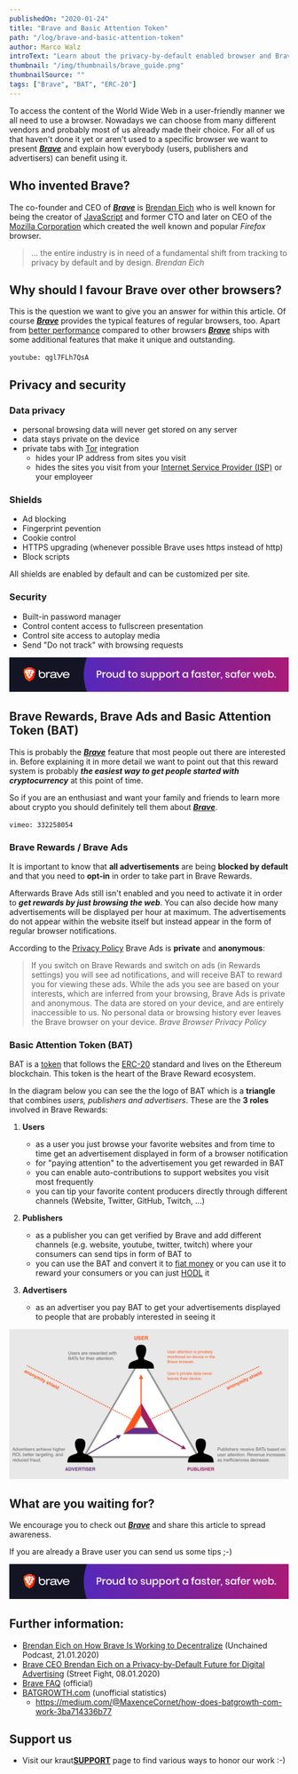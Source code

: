 ```yaml
---
publishedOn: "2020-01-24"
title: "Brave and Basic Attention Token"
path: "/log/brave-and-basic-attention-token"
author: Marco Walz
introText: "Learn about the privacy-by-default enabled browser and Brave Rewards. We explain how it works and what BAT is!"
thumbnail: "/img/thumbnails/brave_guide.png"
thumbnailSource: ""
tags: ["Brave", "BAT", "ERC-20"]
---
```


To access the content of the World Wide Web in a user-friendly manner we all need to use a browser. Nowadays we can choose from many different vendors and probably most of us already made their choice. For all of us that haven't done it yet or aren't used to a specific browser we want to present ***[Brave](https://brave.com/kry019)*** and explain how everybody (users, publishers and advertisers) can benefit using it.

## Who invented Brave?
The co-founder and CEO of ***[Brave](https://brave.com/kry019)*** is [Brendan Eich](https://twitter.com/BrendanEich) who is well known for being the creator of [JavaScript](https://en.wikipedia.org/wiki/JavaScript) and former CTO and later on CEO of the [Mozilla Corporation]() which created the well known and popular *Firefox* browser.

> ... the entire industry is in need of a fundamental shift from tracking to privacy by default and by design.
> <cite>Brendan Eich</cite>

## Why should I favour Brave over other browsers?
This is the question we want to give you an answer for within this article. Of course ***[Brave](https://brave.com/kry019)*** provides the typical features of regular browsers, too. Apart from [better performance](https://brave.com/brave-one-dot-zero-performance-methodology-and-results/) compared to other browsers ***[Brave](https://brave.com/kry019)*** ships with some additional features that make it unique and outstanding.

`youtube: qgl7FLh7QsA`

## Privacy and security

### Data privacy
- personal browsing data will never get stored on any server
- data stays private on the device
- private tabs with [Tor](https://en.wikipedia.org/wiki/Tor_(anonymity_network)) integration
    - hides your IP address from sites you visit
    - hides the sites you visit from your [Internet Service Provider (ISP)](https://en.wikipedia.org/wiki/Internet_service_provider) or your employeer
 
### Shields
- Ad blocking
- Fingerprint pevention
- Cookie control
- HTTPS upgrading (whenever possible Brave uses https instead of http)
- Block scripts

All shields are enabled by default and can be customized per site.

### Security
- Built-in password manager
- Control content access to fullscreen presentation
- Control site access to autoplay media
- Send "Do not track" with browsing requests

<a href="https://brave.com/kry019"><img src="/img/brave/banner_horizontal.png"></a>

## Brave Rewards, Brave Ads and Basic Attention Token (BAT)
This is probably the ***[Brave](https://brave.com/kry019)*** feature that most people out there are interested in. Before explaining it in more detail we want to point out that this reward system is probably ***the easiest way to get people started with cryptocurrency*** at this point of time.

So if you are an enthusiast and want your family and friends to learn more about crypto you should definitely tell them about ***[Brave](https://brave.com/kry019)***.

`vimeo: 332258054`

### Brave Rewards / Brave Ads
It is important to know that **all advertisements** are being **blocked by default** and that you need to **opt-in** in order to take part in Brave Rewards.  

Afterwards Brave Ads still isn't enabled and you need to activate it in order to ***get rewards by just browsing the web***. You can also decide how many advertisements will be displayed per hour at maximum. The advertisements do not appear within the website itself but instead appear in the form of regular browser notifications.

According to the [Privacy Policy](https://brave.com/privacy/) Brave Ads is **private** and **anonymous**:

> If you switch on Brave Rewards and switch on ads (in Rewards settings) you will see ad notifications, and will receive BAT to reward you for viewing these ads. While the ads you see are based on your interests, which are inferred from your browsing, Brave Ads is private and anonymous. The data are stored on your device, and are entirely inaccessible to us. No personal data or browsing history ever leaves the Brave browser on your device.
> <cite>Brave Browser Privacy Policy</cyte>

### Basic Attention Token (BAT)
BAT is a [token](/lexicon/#token) that follows the [ERC-20](/lexicon/#erc-20) standard and lives on the Ethereum blockchain. This token is the heart of the Brave Reward ecosystem.

In the diagram below you can see the the logo of BAT which is a **triangle** that combines *users, publishers and advertisers*. These are the **3 roles** involved in Brave Rewards:

1. **Users**
   - as a user you just browse your favorite websites and from time to time get an advertisement displayed in form of a browser notification
   - for "paying attention" to the advertisement you get rewarded in BAT
   - you can enable auto-contributions to support websites you visit most frequently
   - you can tip your favorite content producers directly through different channels (Website, Twitter, GitHub, Twitch, ...)

1. **Publishers**
   - as a publisher you can get verified by Brave and add different channels (e.g. website, youtube, twitter, twitch) where your consumers can send tips in form of BAT to
   - you can use the BAT and convert it to [fiat money](/lexicon/#fiat) or you can use it to reward your consumers or you can just [HODL](/lexicon/#hodl) it
1. **Advertisers**
   - as an advertiser you pay BAT to get your advertisements displayed to people that are probably interested in seeing it

<img src="/img/brave/bat_triad_diagram.png">

## What are you waiting for?
We encourage you to check out ***[Brave](https://brave.com/kry019)*** and share this article to spread awareness.

If you are already a Brave user you can send us some tips ;-)

<a href="https://brave.com/kry019"><img src="/img/brave/banner_horizontal.png"></a>

## Further information:
- [Brendan Eich on How Brave Is Working to Decentralize](https://unchainedpodcast.com/brendan-eich-on-how-brave-is-working-to-decentralize/) (Unchained Podcast, 21.01.2020)
- [Brave CEO Brendan Eich on a Privacy-by-Default Future for Digital Advertising](https://streetfightmag.com/2020/01/08/brave-ceo-brendan-eich-on-a-privacy-by-default-future-for-digital-advertising/) (Street Fight, 08.01.2020)
- [Brave FAQ](https://brave.com/faq/) (official)
- [BATGROWTH.com](https://batgrowth.com/) (unofficial statistics)
   - https://medium.com/@MaxenceCornet/how-does-batgrowth-com-work-3ba714336b77

## Support us
- Visit our kraut[**SUPPORT**](/support) page to find various ways to honor our work :-)
